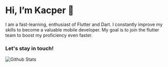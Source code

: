 # Hi, I’m Kacper 👋

I am a fast-learning, enthusiast of Flutter and Dart. I constantly improve my skills to become a valuable mobile developer. My goal is to join the flutter team to boost my proficiency even faster.

### Let's stay in touch!

![Github Stats](https://github-readme-stats.vercel.app/api?username=kbronowicki&count_private=true&show_icons=true&theme=github_dark)
